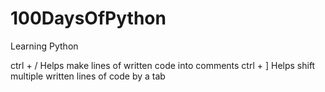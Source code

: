 # 100DaysOfPython

Learning Python

ctrl + / Helps make lines of written code into comments
ctrl + ] Helps shift multiple written lines of code by a tab
